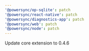 ```yaml
---
'@powersync/op-sqlite': patch
'@powersync/react-native': patch
'@powersync/diagnostics-app': patch
'@powersync/web': patch
'@powersync/node': patch
---
```


Update core extension to 0.4.6
